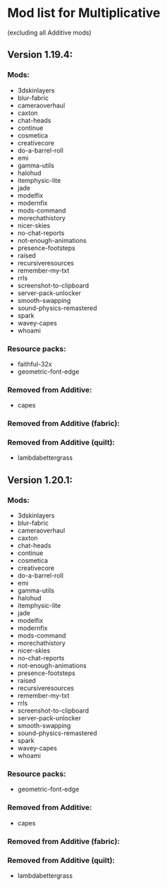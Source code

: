 # Mod list for Multiplicative
(excluding all Additive mods)

## Version 1.19.4:

### Mods:

- 3dskinlayers
- blur-fabric
- cameraoverhaul
- caxton
- chat-heads
- continue
- cosmetica
- creativecore
- do-a-barrel-roll
- emi
- gamma-utils
- halohud
- itemphysic-lite
- jade
- modelfix
- modernfix
- mods-command
- morechathistory
- nicer-skies
- no-chat-reports
- not-enough-animations
- presence-footsteps
- raised
- recursiveresources
- remember-my-txt
- rrls
- screenshot-to-clipboard
- server-pack-unlocker
- smooth-swapping
- sound-physics-remastered
- spark
- wavey-capes
- whoami

### Resource packs:

- faithful-32x
- geometric-font-edge

 ### Removed from Additive:

- capes

 ### Removed from Additive (fabric):


 ### Removed from Additive (quilt):

- lambdabettergrass

## Version 1.20.1:

### Mods:

- 3dskinlayers
- blur-fabric
- cameraoverhaul
- caxton
- chat-heads
- continue
- cosmetica
- creativecore
- do-a-barrel-roll
- emi
- gamma-utils
- halohud
- itemphysic-lite
- jade
- modelfix
- modernfix
- mods-command
- morechathistory
- nicer-skies
- no-chat-reports
- not-enough-animations
- presence-footsteps
- raised
- recursiveresources
- remember-my-txt
- rrls
- screenshot-to-clipboard
- server-pack-unlocker
- smooth-swapping
- sound-physics-remastered
- spark
- wavey-capes
- whoami

### Resource packs:

- geometric-font-edge

 ### Removed from Additive:

- capes

 ### Removed from Additive (fabric):


 ### Removed from Additive (quilt):

- lambdabettergrass
